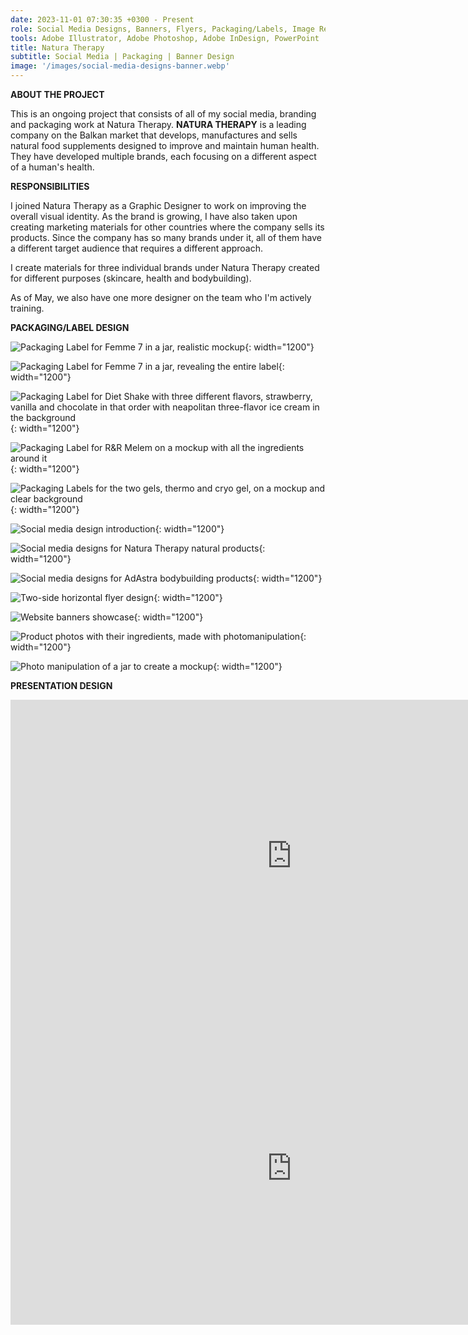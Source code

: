 ```yaml
---
date: 2023-11-01 07:30:35 +0300 - Present
role: Social Media Designs, Banners, Flyers, Packaging/Labels, Image Retouching
tools: Adobe Illustrator, Adobe Photoshop, Adobe InDesign, PowerPoint
title: Natura Therapy 
subtitle: Social Media | Packaging | Banner Design
image: '/images/social-media-designs-banner.webp'
---
```


__ABOUT THE PROJECT__

This is an ongoing project that consists of all of my social media, branding and packaging work at Natura Therapy. __NATURA THERAPY__ is a leading company on the Balkan market that develops, manufactures and sells natural food supplements designed to improve and maintain human health. They have developed multiple brands, each focusing on a different aspect of a human's health. 

__RESPONSIBILITIES__

I joined Natura Therapy as a Graphic Designer to work on improving the overall visual identity. As the brand is growing, I have also taken upon creating marketing materials for other countries where the company sells its products. Since the company has so many brands under it, all of them have a different target audience that requires a different approach.

I create materials for three individual brands under Natura Therapy created for different purposes (skincare, health and bodybuilding).

As of May, we also have one more designer on the team who I'm actively training.

__PACKAGING/LABEL DESIGN__

![Packaging Label for Femme 7 in a jar, realistic mockup](/images/femme_label_mockup.webp){: width="1200"}

![Packaging Label for Femme 7 in a jar, revealing the entire label](/images/femme_label_open.webp){: width="1200"}

![Packaging Label for Diet Shake with three different flavors, strawberry, vanilla and chocolate in that order with neapolitan three-flavor ice cream in the background](/images/diet_shake_labels_flavors.webp){: width="1200"}

![Packaging Label for R&R Melem on a mockup with all the ingredients around it](/images/rnr_melem_label_mockup.webp){: width="1200"}

![Packaging Labels for the two gels, thermo and cryo gel, on a mockup and clear background](/images/thermo_cryo_packaging_mockup.webp){: width="1200"}

![Social media design introduction](/images/social_media_design_intro.webp){: width="1200"}

![Social media designs for Natura Therapy natural products](/images/natura_therapy_social_media.webp){: width="1200"}

![Social media designs for AdAstra bodybuilding products](/images/adastra_social_media.webp){: width="1200"}

![Two-side horizontal flyer design](/images/flyer_design_showcase.webp){: width="1200"}

![Website banners showcase](/images/website_banner_designs.webp){: width="1200"}

![Product photos with their ingredients, made with photomanipulation](/images/website_product_photos.webp){: width="1200"}

![Photo manipulation of a jar to create a mockup](/images/femme_before_after_edit.webp){: width="1200"}


__PRESENTATION DESIGN__

<iframe style="width:900px;height:500px" src="https://online.fliphtml5.com/wtexh/bdot/"  seamless="seamless" scrolling="no" frameborder="0" allowtransparency="true" allowfullscreen="true" ></iframe>

<iframe style="width:900px;height:500px" src="https://online.fliphtml5.com/wtexh/zctu/"  seamless="seamless" scrolling="no" frameborder="0" allowtransparency="true" allowfullscreen="true" ></iframe>